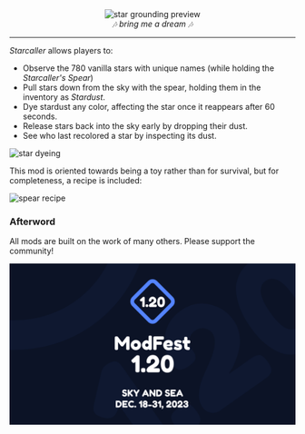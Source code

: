 <!--suppress HtmlDeprecatedTag, XmlDeprecatedElement -->
<center><img alt="star grounding preview" src="https://cdn.modrinth.com/data/z7IRTW7F/images/75fc3e15206a239c1d1f389482eb77ea7e3f7edf.gif"></center>
<center><i>🎶 bring me a dream 🎶</i></center>

<center>
</center>

---

_Starcaller_ allows players to:
 - Observe the 780 vanilla stars with unique names (while holding the _Starcaller's Spear_)
 - Pull stars down from the sky with the spear, holding them in the inventory as _Stardust_.
 - Dye stardust any color, affecting the star once it reappears after 60 seconds.
 - Release stars back into the sky early by dropping their dust.
 - See who last recolored a star by inspecting its dust.

![star dyeing](https://cdn.modrinth.com/data/z7IRTW7F/images/6860bcb970b2dd1ba7aa4afb1f72e05e81a21081.gif)

This mod is oriented towards being a toy rather than for survival, but for completeness, a recipe is included:

![spear recipe](https://cdn.modrinth.com/data/z7IRTW7F/images/12587366dbec240bd55357840bf9164f18d08b7d.png)

### Afterword

All mods are built on the work of many others. Please support the community!

<a href="https://modfest.net/1.20"><img alt="modfest 1.20 banner" width="600" src="https://raw.githubusercontent.com/ModFest/art/main/4096w/ModFest%201.20%20Poster.png"/></a>
